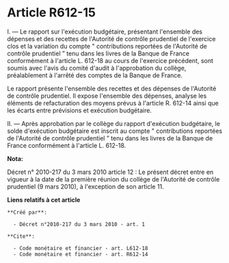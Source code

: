 # Article R612-15

I. ― Le rapport sur l'exécution budgétaire, présentant l'ensemble des dépenses et des recettes de l'Autorité de contrôle
prudentiel de l'exercice clos et la variation du compte " contributions reportées de l'Autorité de contrôle prudentiel ” tenu
dans les livres de la Banque de France conformément à l'article L. 612-18 au cours de l'exercice précédent, sont soumis avec
l'avis du comité d'audit à l'approbation du collège, préalablement à l'arrêté des comptes de la Banque de France. 

Le rapport présente l'ensemble des recettes et des dépenses de l'Autorité de contrôle prudentiel. Il expose l'ensemble des
dépenses, analyse les éléments de refacturation des moyens prévus à l'article R. 612-14 ainsi que les écarts entre prévisions
et exécution budgétaire. 

II. ― Après approbation par le collège du rapport d'exécution budgétaire, le solde d'exécution budgétaire est inscrit au
compte " contributions reportées de l'Autorité de contrôle prudentiel ” tenu dans les livres de la Banque de France
conformément à l'article L. 612-18.

**Nota:**

Décret n° 2010-217 du 3 mars 2010 article 12 : Le présent décret entre en vigueur à la date de la première réunion du collège
de l'Autorité de contrôle prudentiel (9 mars 2010), à l'exception de son article 11.

**Liens relatifs à cet article**

	**Créé par**:

	  - Décret n°2010-217 du 3 mars 2010 - art. 1

	**Cite**:

	  - Code monétaire et financier - art. L612-18
	  - Code monétaire et financier - art. R612-14
